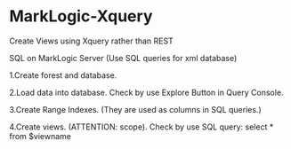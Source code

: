 # MarkLogic-Xquery
 Create Views using Xquery rather than REST 

SQL on MarkLogic Server (Use SQL queries for xml database)

1.Create forest and database.

2.Load data into database. Check by use Explore Button in Query Console.

3.Create Range Indexes. (They are used as columns in SQL queries.)

4.Create views. (ATTENTION: scope). Check by use SQL query: select * from $viewname

